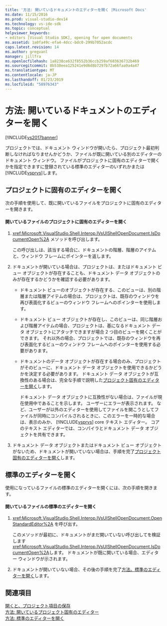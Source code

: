 ```yaml
---
title: '方法: 開いているドキュメントのエディターを開く |Microsoft Docs'
ms.date: 11/15/2016
ms.prod: visual-studio-dev14
ms.technology: vs-ide-sdk
ms.topic: conceptual
helpviewer_keywords:
- editors [Visual Studio SDK], opening for open documents
ms.assetid: 1a0fa49c-efa4-4dcc-bdc0-299b7052acdc
caps.latest.revision: 14
ms.author: gregvanl
manager: jillfra
ms.openlocfilehash: 1a8238ce632f8552b36ccb259af683636732b469
ms.sourcegitcommit: 8b538eea125241e9d6d8b7297b72a66faa9a4a47
ms.translationtype: MT
ms.contentlocale: ja-JP
ms.lasthandoff: 01/23/2019
ms.locfileid: "58976343"
---
```

# <a name="how-to-open-editors-for-open-documents"></a>方法: 開いているドキュメントのエディターを開く
[!INCLUDE[vs2017banner](../includes/vs2017banner.md)]

プロジェクトでは、ドキュメント ウィンドウが開いたら、プロジェクト最初判断しなければなりませんかどうか、ファイルが既に開いている別のエディターのドキュメント ウィンドウ。 ファイルがプロジェクトに固有のエディターで開くかを指定できますに登録されている標準のエディターのいずれかまたは[!INCLUDE[vsprvs](../includes/vsprvs-md.md)]します。  
  
## <a name="opening-a-project-specific-editor"></a>プロジェクトに固有のエディターを開く  
 次の手順を使用して、既に開いているファイルをプロジェクトに固有のエディターを開きます。  
  
#### <a name="to-open-a-project-specific-editor-for-an-open-file"></a>開いているファイルのプロジェクトに固有のエディターを開く  
  
1. <xref:Microsoft.VisualStudio.Shell.Interop.IVsUIShellOpenDocument.IsDocumentOpen%2A> メソッドを呼び出します。  
  
    この呼び出しは、該当する場合に、ドキュメントの階層、階層のアイテムと、ウィンドウ フレームにポインターを返します。  
  
2. ドキュメントが開いている場合は、プロジェクトは、またはドキュメント ビュー オブジェクトが存在することも、ドキュメント データ オブジェクトのみが存在するかどうかを確認する必要があります。  
  
   - ドキュメント ビューのオブジェクトが存在する、このビューは、別の階層または階層アイテムの場合は、プロジェクトは、既存のウィンドウを再び表面化するビューのウィンドウ フレームへのポインターを使用します。  
  
   - ドキュメント ビュー オブジェクトが存在し、このビューは、同じ階層および階層アイテムの場合、プロジェクトは、基になるドキュメント データ オブジェクトにアタッチできますが場合 2 つ目のビューを開くことができます。 それ以外の場合、プロジェクトでは、既存のウィンドウを再び表面化するビューのウィンドウ フレームへのポインターを使用する必要があります。  
  
   - ドキュメントのデータ オブジェクトが存在する場合のみ、プロジェクトがそのビューに、ドキュメント データ オブジェクトを使用できるかどうかを決定する必要があります。 ドキュメント データ オブジェクトが互換性のある場合は、完全な手順で説明した[プロジェクト固有のエディターを開く](../extensibility/how-to-open-project-specific-editors.md)します。  
  
     ドキュメント データ オブジェクトに互換性がない場合は、ファイルが現在使用中であることを示します。 ユーザーにエラーが表示されます。 など、ユーザーが以外のエディターを使用してファイルを開こうとしてファイルが同時にコンパイルされるときに、このエラーを一時的な場合は、表示のみか、 [!INCLUDE[vsprvs](../includes/vsprvs-md.md)] core テキスト エディター。 コアのテキスト エディターでは、コンパイラとドキュメント データ オブジェクトを共有できます。  
  
3. ドキュメント データ オブジェクトまたはドキュメント ビュー オブジェクトがないため、ドキュメントが開いていない場合は、手順を完了[プロジェクト固有のエディターを開く](../extensibility/how-to-open-project-specific-editors.md)します。  
  
## <a name="opening-a-standard-editor"></a>標準のエディターを開く  
 使用になっているファイルの標準のエディターを開くには、次の手順を開きます。  
  
#### <a name="to-open-a-standard-editor-for-an-open-file"></a>開いているファイルの標準のエディターを開く  
  
1.  <xref:Microsoft.VisualStudio.Shell.Interop.IVsUIShellOpenDocument.OpenStandardEditor%2A> を呼び出す。  
  
     このメソッドが最初に、ドキュメントがまだ開いていない呼び出してを検証します<xref:Microsoft.VisualStudio.Shell.Interop.IVsUIShellOpenDocument.IsDocumentOpen%2A>します。 ドキュメントが既に開いている場合、エディター ウィンドウが示されます。  
  
2.  ドキュメントが開いていない場合、その後の手順を完了[方法。標準のエディターを開く](../extensibility/how-to-open-standard-editors.md)します。  
  
## <a name="see-also"></a>関連項目  
 [開くと、プロジェクト項目の保存](../extensibility/internals/opening-and-saving-project-items.md)   
 [方法: 開いているプロジェクト固有のエディター](../extensibility/how-to-open-project-specific-editors.md)   
 [方法: 標準のエディターを開く](../extensibility/how-to-open-standard-editors.md)
